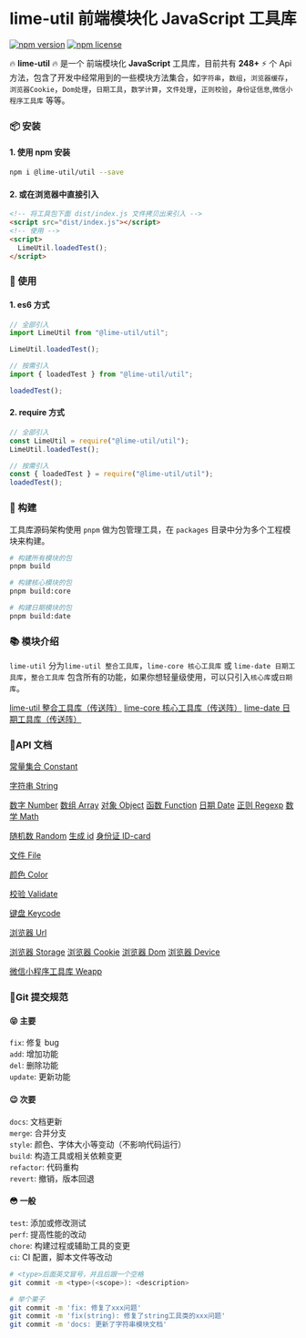 # lime-util 前端模块化 JavaScript 工具库

[![npm version](https://img.shields.io/npm/v/xe-utils.svg?style=flat-square)](https://github.com/qq575792372/lime-util)
[![npm license](https://img.shields.io/github/license/mashape/apistatus.svg)](LICENSE)

🔥 **lime-util** 🔥 是一个 前端模块化 **JavaScript** 工具库，目前共有 **248+** ⚡️ 个 Api
方法，包含了开发中经常用到的一些模块方法集合，如`字符串`，`数组`，`浏览器缓存`，`浏览器Cookie`，`Dom处理`，`日期工具`，`数学计算`，`文件处理`，`正则校验`，`身份证信息`,`微信小程序工具库`
等等。

### 📦 安装

#### 1. 使用 npm 安装

```bash
npm i @lime-util/util --save
```

#### 2. 或在浏览器中直接引入

```html
<!-- 将工具包下面 dist/index.js 文件拷贝出来引入 -->
<script src="dist/index.js"></script>
<!-- 使用 -->
<script>
  LimeUtil.loadedTest();
</script>
```

### 🎨 使用

#### 1. es6 方式

```javascript
// 全部引入
import LimeUtil from "@lime-util/util";

LimeUtil.loadedTest();

// 按需引入
import { loadedTest } from "@lime-util/util";

loadedTest();
```

#### 2. require 方式

```javascript
// 全部引入
const LimeUtil = require("@lime-util/util");
LimeUtil.loadedTest();

// 按需引入
const { loadedTest } = require("@lime-util/util");
loadedTest();
```

### 🔨 构建

工具库源码架构使用 `pnpm` 做为包管理工具，在 `packages` 目录中分为多个工程模块来构建。

```bash
# 构建所有模块的包
pnpm build

# 构建核心模块的包
pnpm build:core

# 构建日期模块的包
pnpm build:date
```

### 📚 模块介绍

`lime-util` 分为`lime-util 整合工具库`，`lime-core 核心工具库` 或 `lime-date 日期工具库`，`整合工具库`
包含所有的功能，如果你想轻量级使用，可以只引入`核心库`或`日期库`。

[lime-util 整合工具库（传送阵）](https://github.com/qq575792372/lime-util)
[lime-core 核心工具库（传送阵）](https://github.com/qq575792372/lime-util/tree/master/packages/core)
[lime-date 日期工具库（传送阵）](https://github.com/qq575792372/lime-util/tree/master/packages/date)

### 📝API 文档

[常量集合 Constant](https://github.com/qq575792372/lime-util/blob/master/doc/constants.md)

[字符串 String](https://github.com/qq575792372/lime-util/blob/master/doc/string.md)

[数字 Number](https://github.com/qq575792372/lime-util/blob/master/doc/number.md)
[数组 Array](https://github.com/qq575792372/lime-util/blob/master/doc/array.md)
[对象 Object](https://github.com/qq575792372/lime-util/blob/master/doc/object.md)
[函数 Function](https://github.com/qq575792372/lime-util/blob/master/doc/function.md)
[日期 Date](https://github.com/qq575792372/lime-util/blob/master/doc/date.md)
[正则 Regexp](https://github.com/qq575792372/lime-util/blob/master/doc/regexp.md)
[数学 Math](https://github.com/qq575792372/lime-util/blob/master/doc/math.md)

[随机数 Random](https://github.com/qq575792372/lime-util/blob/master/doc/random.md)
[生成 id](https://github.com/qq575792372/lime-util/blob/master/doc/id.md)
[身份证 ID-card](https://github.com/qq575792372/lime-util/blob/master/doc/ID-card.md)

[文件 File](https://github.com/qq575792372/lime-util/blob/master/doc/file.md)

[颜色 Color](https://github.com/qq575792372/lime-util/blob/master/doc/color.md)

[校验 Validate](https://github.com/qq575792372/lime-util/blob/master/doc/validate.md)

[键盘 Keycode](https://github.com/qq575792372/lime-util/blob/master/doc/keycode.md)

[浏览器 Url](https://github.com/qq575792372/lime-util/blob/master/doc/browser-url.md)

[浏览器 Storage](https://github.com/qq575792372/lime-util/blob/master/doc/browser-storage.md)
[浏览器 Cookie](https://github.com/qq575792372/lime-util/blob/master/doc/browser-cookie.md)
[浏览器 Dom](https://github.com/qq575792372/lime-util/blob/master/doc/browser-dom.md)
[浏览器 Device](https://github.com/qq575792372/lime-util/blob/master/doc/browser-device.md)

[微信小程序工具库 Weapp](https://github.com/qq575792372/lime-util/blob/master/doc/weapp.md)

### 🔖Git 提交规范

#### 😝 主要

`fix`: 修复 bug  
`add`: 增加功能  
`del`: 删除功能  
`update`: 更新功能

#### 😉 次要

`docs`: 文档更新  
`merge`: 合并分支  
`style`: 颜色、字体大小等变动（不影响代码运行）  
`build`: 构造工具或相关依赖变更  
`refactor`: 代码重构  
`revert`: 撤销，版本回退

#### 😳 一般

`test`: 添加或修改测试  
`perf`: 提高性能的改动  
`chore`: 构建过程或辅助工具的变更  
`ci`: CI 配置，脚本文件等改动

```bash
# <type>后面英文冒号，并且后跟一个空格
git commit -m <type>(<scope>): <description>

# 举个栗子
git commit -m 'fix: 修复了xxx问题'
git commit -m 'fix(string): 修复了string工具类的xxx问题'
git commit -m 'docs: 更新了字符串模块文档'
```
